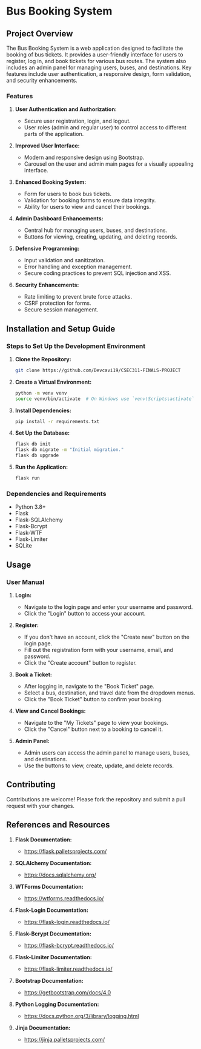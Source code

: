 # Bus Booking System

## Project Overview

The Bus Booking System is a web application designed to facilitate the booking of bus tickets. It provides a user-friendly interface for users to register, log in, and book tickets for various bus routes. The system also includes an admin panel for managing users, buses, and destinations. Key features include user authentication, a responsive design, form validation, and security enhancements.

### Features

1. **User Authentication and Authorization:**
   - Secure user registration, login, and logout.
   - User roles (admin and regular user) to control access to different parts of the application.

2. **Improved User Interface:**
   - Modern and responsive design using Bootstrap.
   - Carousel on the user and admin main pages for a visually appealing interface.

3. **Enhanced Booking System:**
   - Form for users to book bus tickets.
   - Validation for booking forms to ensure data integrity.
   - Ability for users to view and cancel their bookings.

4. **Admin Dashboard Enhancements:**
   - Central hub for managing users, buses, and destinations.
   - Buttons for viewing, creating, updating, and deleting records.

5. **Defensive Programming:**
   - Input validation and sanitization.
   - Error handling and exception management.
   - Secure coding practices to prevent SQL injection and XSS.

6. **Security Enhancements:**
   - Rate limiting to prevent brute force attacks.
   - CSRF protection for forms.
   - Secure session management.

## Installation and Setup Guide

### Steps to Set Up the Development Environment

1. **Clone the Repository:**
   ```bash
   git clone https://github.com/Devcavi19/CSEC311-FINALS-PROJECT
   ```

2. **Create a Virtual Environment:**
   ```bash
   python -m venv venv
   source venv/bin/activate  # On Windows use `venv\Scripts\activate`
   ```

3. **Install Dependencies:**
   ```bash
   pip install -r requirements.txt
   ```

4. **Set Up the Database:**
   ```bash
   flask db init
   flask db migrate -m "Initial migration."
   flask db upgrade
   ```

5. **Run the Application:**
   ```bash
   flask run
   ```

### Dependencies and Requirements

- Python 3.8+
- Flask
- Flask-SQLAlchemy
- Flask-Bcrypt
- Flask-WTF
- Flask-Limiter
- SQLite

## Usage

### User Manual

1. **Login:**
   - Navigate to the login page and enter your username and password.
   - Click the "Login" button to access your account.

2. **Register:**
   - If you don't have an account, click the "Create new" button on the login page.
   - Fill out the registration form with your username, email, and password.
   - Click the "Create account" button to register.

3. **Book a Ticket:**
   - After logging in, navigate to the "Book Ticket" page.
   - Select a bus, destination, and travel date from the dropdown menus.
   - Click the "Book Ticket" button to confirm your booking.

4. **View and Cancel Bookings:**
   - Navigate to the "My Tickets" page to view your bookings.
   - Click the "Cancel" button next to a booking to cancel it.

5. **Admin Panel:**
   - Admin users can access the admin panel to manage users, buses, and destinations.
   - Use the buttons to view, create, update, and delete records.

## Contributing

Contributions are welcome! Please fork the repository and submit a pull request with your changes.

## References and Resources

1. **Flask Documentation:**
   - https://flask.palletsprojects.com/

2. **SQLAlchemy Documentation:**
   - https://docs.sqlalchemy.org/

3. **WTForms Documentation:**
   - https://wtforms.readthedocs.io/

4. **Flask-Login Documentation:**
   - https://flask-login.readthedocs.io/

5. **Flask-Bcrypt Documentation:**
   - https://flask-bcrypt.readthedocs.io/

6. **Flask-Limiter Documentation:**
   - https://flask-limiter.readthedocs.io/

7. **Bootstrap Documentation:**
   - https://getbootstrap.com/docs/4.0

8. **Python Logging Documentation:**
   - https://docs.python.org/3/library/logging.html

9. **Jinja Documentation:**
   - https://jinja.palletsprojects.com/